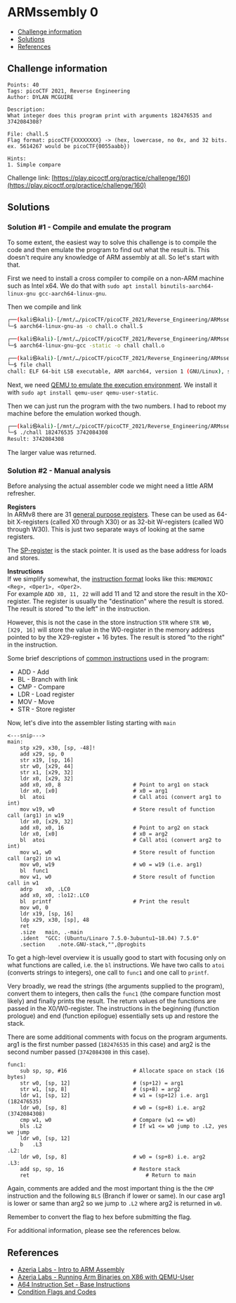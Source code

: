 # ARMssembly 0

- [Challenge information](#challenge-information)
- [Solutions](#solutions)
- [References](#references)

## Challenge information
```
Points: 40
Tags: picoCTF 2021, Reverse Engineering
Author: DYLAN MCGUIRE

Description:
What integer does this program print with arguments 182476535 and 3742084308? 

File: chall.S 
Flag format: picoCTF{XXXXXXXX} -> (hex, lowercase, no 0x, and 32 bits. ex. 5614267 would be picoCTF{0055aabb})

Hints:
1. Simple compare
```
Challenge link: [https://play.picoctf.org/practice/challenge/160](https://play.picoctf.org/practice/challenge/160)

## Solutions

### Solution #1 - Compile and emulate the program

To some extent, the easiest way to solve this challenge is to compile the code and then emulate the program to find out what the result is. This doesn't require any knowledge of ARM assembly at all. So let's start with that.

First we need to install a cross compiler to compile on a non-ARM machine such as Intel x64. We do that with `sudo apt install binutils-aarch64-linux-gnu gcc-aarch64-linux-gnu`.

Then we compile and link
```bash
┌──(kali㉿kali)-[/mnt/…/picoCTF/picoCTF_2021/Reverse_Engineering/ARMssembly_0]
└─$ aarch64-linux-gnu-as -o chall.o chall.S

┌──(kali㉿kali)-[/mnt/…/picoCTF/picoCTF_2021/Reverse_Engineering/ARMssembly_0]
└─$ aarch64-linux-gnu-gcc -static -o chall chall.o

┌──(kali㉿kali)-[/mnt/…/picoCTF/picoCTF_2021/Reverse_Engineering/ARMssembly_0]
└─$ file chall            
chall: ELF 64-bit LSB executable, ARM aarch64, version 1 (GNU/Linux), statically linked, BuildID[sha1]=18151f0592a38d1c12e3567b2c6f8183e0de1d8c, for GNU/Linux 3.7.0, not stripped
```

Next, we need [QEMU to emulate the execution environment](https://azeria-labs.com/arm-on-x86-qemu-user/). We install it with `sudo apt install qemu-user qemu-user-static`.

Then we can just run the program with the two numbers. I had to reboot my machine before the emulation worked though.
```bash
┌──(kali㉿kali)-[/mnt/…/picoCTF/picoCTF_2021/Reverse_Engineering/ARMssembly_0]
└─$ ./chall 182476535 3742084308 
Result: 3742084308
```

The larger value was returned.

### Solution #2 - Manual analysis

Before analysing the actual assembler code we might need a little ARM refresher. 

**Registers**  
In ARMv8 there are 31 [general purpose registers](https://developer.arm.com/documentation/102374/0101/Registers-in-AArch64---general-purpose-registers). These can be used as 64-bit X-registers (called X0 through X30) or as 32-bit W-registers (called W0 through W30). This is just two separate ways of looking at the same registers.

The [SP-register](https://developer.arm.com/documentation/102374/0101/Registers-in-AArch64---other-registers) is the stack pointer. It is used as the base address for loads and stores.

**Instructions**  
If we simplify somewhat, the [instruction format](https://azeria-labs.com/arm-instruction-set-part-3/) looks like this: `MNEMONIC <Reg>, <Oper1>, <Oper2>`.  
For example `ADD X0, 11, 22` will add 11 and 12 and store the result in the X0-register. The register is usually the "destination" where the result is stored. The result is stored "to the left" in the instruction.

However, this is not the case in the store instruction `STR` where `STR W0, [X29, 16]` will store the value in the W0-register in the memory address pointed to by the X29-register + 16 bytes. The result is stored "to the right" in the instruction.

Some brief descriptions of [common instructions](https://developer.arm.com/documentation/dui0068/b/ARM-Instruction-Reference) used in the program:
* ADD - Add
* BL - Branch with link
* CMP - Compare
* LDR - Load register
* MOV - Move
* STR - Store register

Now, let's dive into the assembler listing starting with `main`
```
<---snip--->
main:
	stp	x29, x30, [sp, -48]!
	add	x29, sp, 0
	str	x19, [sp, 16]
	str	w0, [x29, 44]                   
	str	x1, [x29, 32]                   
	ldr	x0, [x29, 32]
	add	x0, x0, 8                       # Point to arg1 on stack
	ldr	x0, [x0]                        # x0 = arg1
	bl	atoi                            # Call atoi (convert arg1 to int)
	mov	w19, w0                         # Store result of function call (arg1) in w19
	ldr	x0, [x29, 32]                   
	add	x0, x0, 16                      # Point to arg2 on stack
	ldr	x0, [x0]                        # x0 = arg2
	bl	atoi                            # Call atoi (convert arg2 to int)
	mov	w1, w0                          # Store result of function call (arg2) in w1
	mov	w0, w19                         # w0 = w19 (i.e. arg1)
	bl	func1
	mov	w1, w0                          # Store result of function call in w1
	adrp	x0, .LC0
	add	x0, x0, :lo12:.LC0
	bl	printf                          # Print the result
	mov	w0, 0
	ldr	x19, [sp, 16]
	ldp	x29, x30, [sp], 48
	ret
	.size	main, .-main
	.ident	"GCC: (Ubuntu/Linaro 7.5.0-3ubuntu1~18.04) 7.5.0"
	.section	.note.GNU-stack,"",@progbits
```

To get a high-level overview it is usually good to start with focusing only on what functions are called, i.e. the `bl` instructions. We have two calls to `atoi` (converts strings to integers), one call to `func1` and one call to `printf`.

Very broadly, we read the strings (the arguments supplied to the program), convert them to integers, then calls the `func1` (the compare function most likely) and finally prints the result. The return values of the functions are passed in the X0/W0-register. The instructions in the beginning (function prologue) and end (function epilogue) essentially sets up and restore the stack.

There are some additional comments with focus on the program arguments. arg1 is the first number passed (`182476535` in this case) and arg2 is the second number passed (`3742084308` in this case).

```
func1:
	sub	sp, sp, #16                     # Allocate space on stack (16 bytes)
	str	w0, [sp, 12]                    # (sp+12) = arg1 
	str	w1, [sp, 8]                     # (sp+8) = arg2 
	ldr	w1, [sp, 12]                    # w1 = (sp+12) i.e. arg1 (182476535)
	ldr	w0, [sp, 8]                     # w0 = (sp+8) i.e. arg2 (3742084308)
	cmp	w1, w0                          # Compare (w1 <= w0)
	bls	.L2                             # If w1 <= w0 jump to .L2, yes we jump
	ldr	w0, [sp, 12]                    
	b	.L3
.L2:
	ldr	w0, [sp, 8]                     # w0 = (sp+8) i.e. arg2
.L3:
	add	sp, sp, 16                      # Restore stack
	ret                                 	# Return to main
```

Again, comments are added and the most important thing is the the `CMP` instruction and the following `BLS` (Branch if lower or same). In our case arg1 is lower or same than arg2 so we jump to `.L2` where arg2 is returned in `w0`.

Remember to convert the flag to hex before submitting the flag.

For additional information, please see the references below.

## References

- [Azeria Labs - Intro to ARM Assembly](https://azeria-labs.com/writing-arm-assembly-part-1/)
- [Azeria Labs - Running Arm Binaries on X86 with QEMU-User](https://azeria-labs.com/arm-on-x86-qemu-user/)
- [A64 Instruction Set - Base Instructions](https://developer.arm.com/documentation/ddi0602/2023-06/Base-Instructions?lang=en)
- [Condition Flags and Codes](https://community.arm.com/arm-community-blogs/b/architectures-and-processors-blog/posts/condition-codes-1-condition-flags-and-codes)
